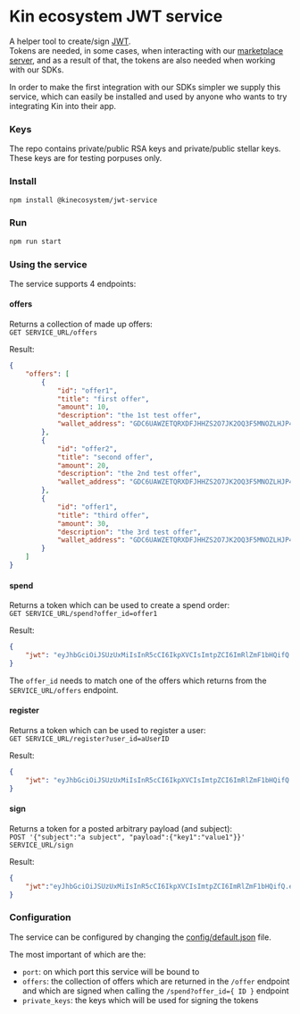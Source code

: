 # Kin ecosystem JWT service

A helper tool to create/sign [JWT](https://en.wikipedia.org/wiki/JSON_Web_Token).  
Tokens are needed, in some cases, when interacting with our [marketplace server](https://github.com/kinfoundation/marketplace-server), 
and as a result of that, the tokens are also needed when working with our SDKs.

In order to make the first integration with our SDKs simpler we supply this service, which can easily be installed and used 
by anyone who wants to try integrating Kin into their app.

### Keys
The repo contains private/public RSA keys and private/public stellar keys.  
These keys are for testing porpuses only.

### Install
```bash
npm install @kinecosystem/jwt-service
```

### Run
```bash
npm run start
```

### Using the service
The service supports 4 endpoints:

#### offers
Returns a collection of made up offers:  
`GET SERVICE_URL/offers`

Result:
```json
{
    "offers": [
        {
            "id": "offer1",
            "title": "first offer",
            "amount": 10,
            "description": "the 1st test offer",
            "wallet_address": "GDC6UAWZETQRXDFJHHZS2O7JK2OQ3F5MNOZLHJP4TD7J6MB5Q2NH5YGU"
        },
        {
            "id": "offer2",
            "title": "second offer",
            "amount": 20,
            "description": "the 2nd test offer",
            "wallet_address": "GDC6UAWZETQRXDFJHHZS2O7JK2OQ3F5MNOZLHJP4TD7J6MB5Q2NH5YGU"
        },
        {
            "id": "offer1",
            "title": "third offer",
            "amount": 30,
            "description": "the 3rd test offer",
            "wallet_address": "GDC6UAWZETQRXDFJHHZS2O7JK2OQ3F5MNOZLHJP4TD7J6MB5Q2NH5YGU"
        }
    ]
}
```

#### spend
Returns a token which can be used to create a spend order:  
`GET SERVICE_URL/spend?offer_id=offer1`

Result:
```json
{
    "jwt": "eyJhbGciOiJSUzUxMiIsInR5cCI6IkpXVCIsImtpZCI6ImRlZmF1bHQifQ.eyJ0eXAiOiJKV1QiLCJpZCI6Im9mZmVyMSIsInRpdGxlIjoidGhpcmQgb2ZmZXIiLCJhbW91bnQiOjMwLCJkZXNjcmlwdGlvbiI6InRoZSAzcmQgdGVzdCBvZmZlciIsIndhbGxldF9hZGRyZXNzIjoiR0RDNlVBV1pFVFFSWERGSkhIWlMyTzdKSzJPUTNGNU1OT1pMSEpQNFREN0o2TUI1UTJOSDVZR1UiLCJpYXQiOjE1MjM4NzI4MDYsImV4cCI6MTUyNTQxODI3OTE3MCwic3ViIjoic3BlbmQifQ.d2pEsXzWMr-XXNfnKYL52C-GscRMdIqtrETdpGc2R_TOnLcScXMLFU62HshP3hxZW88vi5JY42MszVApNmCQ_XI9XgVcZcAIYx6Ef63sO-e1WG8_oPRFFLwHf1p8VylArtkvaz2JkWbHVPQuCNdcwf31JUMVSqJZHGk6ez3KaSQ"
}
```

The `offer_id` needs to match one of the offers which returns from the `SERVICE_URL/offers` endpoint.

#### register
Returns a token which can be used to register a user:  
`GET SERVICE_URL/register?user_id=aUserID`

Result:
```json
{
    "jwt": "eyJhbGciOiJSUzUxMiIsInR5cCI6IkpXVCIsImtpZCI6ImRlZmF1bHQifQ.eyJ0eXAiOiJKV1QiLCJ1c2VyX2lkIjoiYVVzZXJJRCIsImlhdCI6MTUyMzg3Mjk5NSwiZXhwIjoxNTI1NDE4NDY4Mzc2LCJzdWIiOiJyZWdpc3RlciJ9.RenNzwLk7DQCi-U3vXZO4d-4pM4nA1X-RW3JHGWq3BNRLOrzePQZ7O6VgW7wV2-YBPjR9UEAU9XrKs8FT7DYDzgfQA5iFOpEHRlDoiILmwPrje601BE5LGvoNPR4HI4bIPgDiw2-XuIqqNXRVCx4oWqR_p_ex8GEA95ty0aoP4Q"
}
```

#### sign
Returns a token for a posted arbitrary payload (and subject):  
`POST '{"subject":"a subject", "payload":{"key1":"value1"}}' SERVICE_URL/sign`

Result:
```json
{
    "jwt":"eyJhbGciOiJSUzUxMiIsInR5cCI6IkpXVCIsImtpZCI6ImRlZmF1bHQifQ.eyJ0eXAiOiJKV1QiLCJrZXkxIjoidmFsdWUxIiwiaWF0IjoxNTIzODczMjEzLCJleHAiOjE1MjU0MTg2ODY5MTQsInN1YiI6ImEgc3ViamVjdCJ9.KzkD8VSHNZmo0H6Mb5a83OEiaDKUugO3R7Z2JN4GJh7YepH_gz0-sZ0YlLffvYnohwhciysJ9wtcwJ8YwbO7sedObmdZbezEYaBBowaezGzIMJeZc9erfTWu7aYP_-je-DpyVbY1lLvoFF8AufF7xPmYQQweYqFGhIp-9AHtKds"
}
```

### Configuration
The service can be configured by changing the [config/default.json](blob/master/config/default.json) file.

The most important of which are the:
* `port`: on which port this service will be bound to
* `offers`: the collection of offers which are returned in the `/offer` endpoint and which are signed when calling the 
`/spend?offer_id={ ID }` endpoint
* `private_keys`: the keys which will be used for signing the tokens